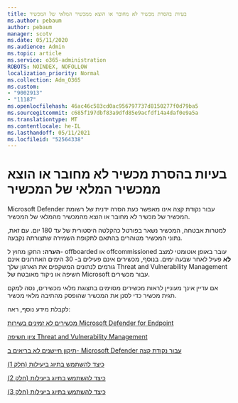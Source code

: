 ```yaml
---
title: בעיות בהסרת מכשיר לא מחובר או הוצא ממכשיר המלאי של המכשיר
ms.author: pebaum
author: pebaum
manager: scotv
ms.date: 05/11/2020
ms.audience: Admin
ms.topic: article
ms.service: o365-administration
ROBOTS: NOINDEX, NOFOLLOW
localization_priority: Normal
ms.collection: Adm_O365
ms.custom:
- "9002913"
- "11187"
ms.openlocfilehash: 46ac46c583cd0ac956797737d8150277f0d79ba5
ms.sourcegitcommit: c685f197dbf83a9dfd85e9acfdf14a4daf0e9a5a
ms.translationtype: MT
ms.contentlocale: he-IL
ms.lasthandoff: 05/11/2021
ms.locfileid: "52564338"
---
```

# <a name="issues-with-removing-an-offboarded-or-decommissioned-device-from-the-device-inventory"></a>בעיות בהסרת מכשיר לא מחובר או הוצא ממכשיר המלאי של המכשיר

Microsoft Defender עבור נקודת קצה אינו מאפשר כעת הסרה ידנית של רשומת המכשיר של מכשיר לא מחובר או הוצא מהמכשיר מהמלאי של המכשיר.

למטרות אבטחה, המכשיר נשאר בפורטל כהקלטה היסטורית של עד 180 יום. עם זאת, נתוני המכשיר מטוהרים בהתאם לתקופת השמירה שתצורתה נקבעה.

**הערה:** התקן מחוץ ל- offboarded או offcommissioned עובר באופן אוטומטי למצב **לא** פעיל לאחר שבעה ימים. בנוסף, מכשירים אינם פעילים ב- 30 הימים האחרונים אינם גורמים לנתונים המשקפים את הארגון שלך Threat and Vulnerability Management חשיפה או ניקוד מאובטח של Microsoft עבור מכשירים.
 
אם עדיין אינך מעוניין לראות מכשירים מסוימים בתצוגת מלאי מכשירים, נסה למקם תגית מכשיר כדי לסנן את המכשיר שהופסק מהתיבה מלאי מכשיר.

לקבלת מידע נוסף, ראה:

[מכשירים לא זמינים בשירות Microsoft Defender for Endpoint](/microsoft-365/security/defender-endpoint/offboard-machines.md)

[ציון חשיפה Threat and Vulnerability Management](/microsoft-365/security/defender-endpoint/tvm-exposure-score.md)

[תיקון חיישנים לא בריאים ב- Microsoft Defender עבור נקודת קצה](/microsoft-365/security/defender-endpoint/fix-unhealthy-sensors#inactive-devices.md)

[כיצד להשתמש בתיוג ביעילות (חלק 1)](https://techcommunity.microsoft.com/t5/microsoft-defender-for-endpoint/how-to-use-tagging-effectively-part-1/ba-p/1964058)

[כיצד להשתמש בתיוג ביעילות (חלק 2)](https://techcommunity.microsoft.com/t5/microsoft-defender-for-endpoint/how-to-use-tagging-effectively-part-2/ba-p/1962008)

[כיצד להשתמש בתיוג ביעילות (חלק 3)](https://techcommunity.microsoft.com/t5/microsoft-defender-for-endpoint/how-to-use-tagging-effectively-part-3/ba-p/1964073)




